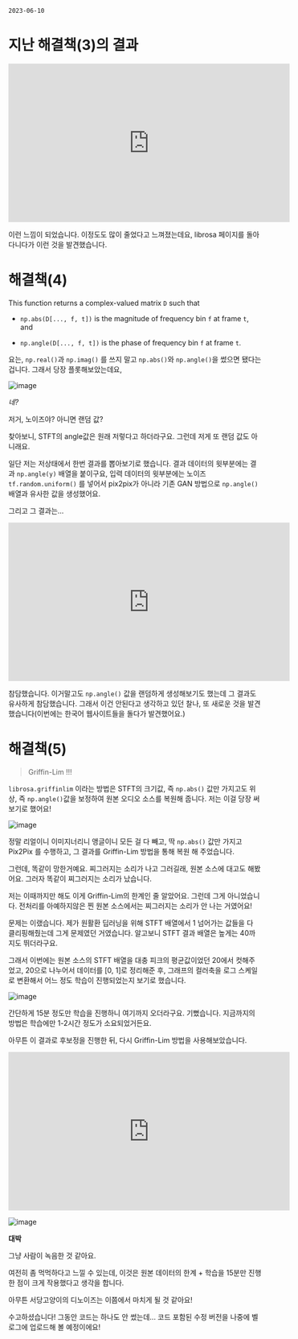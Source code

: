
`2023-06-10`

# 지난 해결책(3)의 결과

<iframe width="560" height="315" class="youtube" src="https://www.youtube.com/embed/47ldaqVOoLc" title="YouTube video player" frameborder="0" allow="accelerometer; autoplay; clipboard-write; encrypted-media; gyroscope; picture-in-picture; web-share" allowfullscreen></iframe>

이런 느낌이 되었습니다. 이정도도 많이 줄었다고 느껴졌는데요, librosa 페이지를 돌아다니다가 이런 것을 발견했습니다.

# 해결책(4)

This function returns a complex-valued matrix `D` such that

* `np.abs(D[..., f, t])` is the magnitude of frequency bin `f` at frame `t`, and

* `np.angle(D[..., f, t])` is the phase of frequency bin `f` at frame `t`.

요는, `np.real()`과 `np.imag()` 를 쓰지 말고 `np.abs()`와 `np.angle()`을 썼으면 됐다는 겁니다. 그래서 당장 플롯해보았는데요,

![image](https://github.com/jyhyun1008/seodangcat/assets/93899740/be2bbfb4-84d3-4b5d-a6dc-395cb194a85b)

*네?*

저거, 노이즈야? 아니면 랜덤 값?

찾아보니, STFT의 angle값은 원래 저렇다고 하더라구요. 그런데 저게 또 랜덤 값도 아니래요.

일단 저는 저상태에서 한번 결과를 뽑아보기로 했습니다. 결과 데이터의 윗부분에는 결과 `np.angle(y)` 배열을 붙이구요, 입력 데이터의 윗부분에는 노이즈 `tf.random.uniform()` 를 넣어서 pix2pix가 아니라 기존 GAN 방법으로 `np.angle()` 배열과 유사한 값을 생성했어요.

그리고 그 결과는...

<iframe width="560" height="315" class="youtube" src="https://www.youtube.com/embed/TQ3a6gFseZ8" title="YouTube video player" frameborder="0" allow="accelerometer; autoplay; clipboard-write; encrypted-media; gyroscope; picture-in-picture; web-share" allowfullscreen></iframe>

참담했습니다. 이거말고도 `np.angle()` 값을 랜덤하게 생성해보기도 했는데 그 결과도 유사하게 참담했습니다. 그래서 이건 안된다고 생각하고 있던 찰나, 또 새로운 것을 발견했습니다(이번에는 한국어 웹사이트들을 돌다가 발견했어요.)

# 해결책(5)

> Griffin-Lim !!!

`librosa.griffinlim` 이라는 방법은 STFT의 크기값, 즉 `np.abs()` 값만 가지고도 위상, 즉 `np.angle()`값을 보정하여 원본 오디오 소스를 복원해 줍니다. 저는 이걸 당장 써보기로 했어요!

![image](https://github.com/jyhyun1008/seodangcat/assets/93899740/ec4a8bb3-f104-4cb8-bb19-41321f4a6b95)

정말 리얼이니 이미지너리니 앵글이니 모든 걸 다 빼고, 딱 `np.abs()` 값만 가지고 Pix2Pix 를 수행하고, 그 결과를 Griffin-Lim 방법을 통해 복원 해 주었습니다.

그런데, 똑같이 망한거예요. 찌그러지는 소리가 나고 그러길래, 원본 소스에 대고도 해봤어요. 그러자 똑같이 찌그러지는 소리가 났습니다.

저는 이때까지만 해도 이게 Griffin-Lim의 한계인 줄 알았어요. 그런데 그게 아니었습니다. 전처리를 아예하지않은 찐 원본 소스에서는 찌그러지는 소리가 안 나는 거였어요!

문제는 이랬습니다. 제가 원활환 딥러닝을 위해 STFT 배열에서 1 넘어가는 값들을 다 클리핑해줬는데 그게 문제였던 거였습니다. 알고보니 STFT 결과 배열은 높게는 40까지도 뛰더라구요.

그래서 이번에는 원본 소스의 STFT 배열을 대충 피크의 평균값이었던 20에서 컷해주었고, 20으로 나누어서 데이터를 [0, 1]로 정리해준 후, 그래프의 컬러축을 로그 스케일로 변환해서 어느 정도 학습이 진행되었는지 보기로 했습니다.

![image](https://github.com/jyhyun1008/seodangcat/assets/93899740/f919a322-9e40-4132-bdcb-0e912bbad92f)

간단하게 15분 정도만 학습을 진행하니 여기까지 오더라구요. 기뻤습니다. 지금까지의 방법은 학습에만 1-2시간 정도가 소요되었거든요.

아무튼 이 결과로 후보정을 진행한 뒤, 다시 Griffin-Lim 방법을 사용해보았습니다.

<iframe width="560" height="315" class="youtube" src="https://www.youtube.com/embed/_U9keorshCs" title="YouTube video player" frameborder="0" allow="accelerometer; autoplay; clipboard-write; encrypted-media; gyroscope; picture-in-picture; web-share" allowfullscreen></iframe>

![image](https://github.com/jyhyun1008/seodangcat/assets/93899740/108cd3d0-e4b4-4aa4-a967-1a521d34e867)

**대박**

그냥 사람이 녹음한 것 같아요.

여전히 좀 먹먹하다고 느낄 수 있는데, 이것은 원본 데이터의 한계 + 학습을 15분만 진행한 점이 크게 작용했다고 생각을 합니다.

아무튼 서당고양이의 디노이즈는 이쯤에서 마치게 될 것 같아요!

수고하셨습니다! 그동안 코드는 하나도 안 썼는데... 코드 포함된 수정 버전을 나중에 벨로그에 업로드해 볼 예정이에요!
